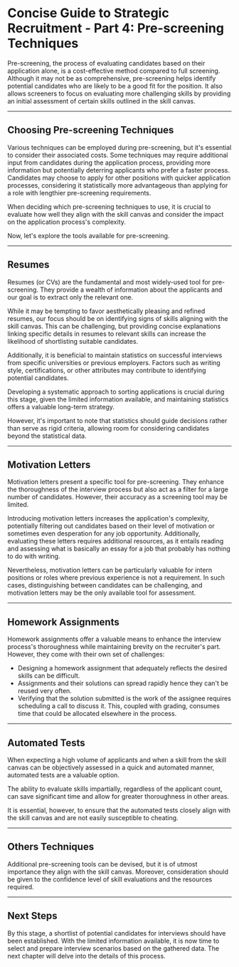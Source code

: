 # Concise Guide to Strategic Recruitment - Part 4: Pre-screening Techniques
Pre-screening, the process of evaluating candidates based on their application alone, is a cost-effective method compared to full screening. Although it may not be as comprehensive, pre-screening helps identify potential candidates who are likely to be a good fit for the position. It also allows screeners to focus on evaluating more challenging skills by providing an initial assessment of certain skills outlined in the skill canvas.

---

## Choosing Pre-screening Techniques
Various techniques can be employed during pre-screening, but it's essential to consider their associated costs. Some techniques may require additional input from candidates during the application process, providing more information but potentially deterring applicants who prefer a faster process. Candidates may choose to apply for other positions with quicker application processes, considering it statistically more advantageous than applying for a role with lengthier pre-screening requirements.

When deciding which pre-screening techniques to use, it is crucial to evaluate how well they align with the skill canvas and consider the impact on the application process's complexity.

Now, let's explore the tools available for pre-screening.

---

## Resumes
Resumes (or CVs) are the fundamental and most widely-used tool for pre-screening. They provide a wealth of information about the applicants and our goal is to extract only the relevant one.

While it may be tempting to favor aesthetically pleasing and refined resumes, our focus should be on identifying signs of skills aligning with the skill canvas. This can be challenging, but providing concise explanations linking specific details in resumes to relevant skills can increase the likelihood of shortlisting suitable candidates.

Additionally, it is beneficial to maintain statistics on successful interviews from specific universities or previous employers. Factors such as writing style, certifications, or other attributes may contribute to identifying potential candidates. 

Developing a systematic approach to sorting applications is crucial during this stage, given the limited information available, and maintaining statistics offers a valuable long-term strategy.

However, it's important to note that statistics should guide decisions rather than serve as rigid criteria, allowing room for considering candidates beyond the statistical data. 

---

## Motivation Letters
Motivation letters present a specific tool for pre-screening. They enhance the thoroughness of the interview process but also act as a filter for a large number of candidates. However, their accuracy as a screening tool may be limited.

Introducing motivation letters increases the application's complexity, potentially filtering out candidates based on their level of motivation or sometimes even desperation for any job opportunity. Additionally, evaluating these letters requires additional resources, as it entails reading and assessing what is basically an essay for a job that probably has nothing to do with writing.

Nevertheless, motivation letters can be particularly valuable for intern positions or roles where previous experience is not a requirement. In such cases, distinguishing between candidates can be challenging, and motivation letters may be the only available tool for assessment.

---

## Homework Assignments
Homework assignments offer a valuable means to enhance the interview process's thoroughness while maintaining brevity on the recruiter's part. However, they come with their own set of challenges:

- Designing a homework assignment that adequately reflects the desired skills can be difficult.
- Assignments and their solutions can spread rapidly hence they can't be reused very often.
- Verifying that the solution submitted is the work of the assignee requires scheduling a call to discuss it. This, coupled with grading, consumes time that could be allocated elsewhere in the process.

---

## Automated Tests
When expecting a high volume of applicants and when a skill from the skill canvas can be objectively assessed in a quick and automated manner, automated tests are a valuable option. 

The ability to evaluate skills impartially, regardless of the applicant count, can save significant time and allow for greater thoroughness in other areas. 

It is essential, however, to ensure that the automated tests closely align with the skill canvas and are not easily susceptible to cheating.

---

## Others Techniques
Additional pre-screening tools can be devised, but it is of utmost importance they align with the skill canvas. Moreover, consideration should be given to  the confidence level of skill evaluations and the resources required.

---

## Next Steps
By this stage, a shortlist of potential candidates for interviews should have been established. With the limited information available, it is now time to select and prepare interview scenarios based on the gathered data. The next chapter will delve into the details of this process.